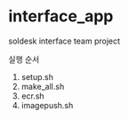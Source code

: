 # interface_app
soldesk interface team project

실행 순서
1. setup.sh
2. make_all.sh
3. ecr.sh
4. imagepush.sh
